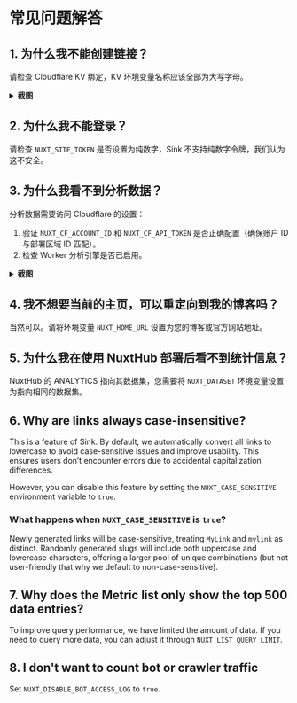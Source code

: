 # 常见问题解答

## 1. 为什么我不能创建链接？

请检查 Cloudflare KV 绑定，KV 环境变量名称应该全部为大写字母。

<details>
  <summary><b>截图</b></summary>
  <img alt="Cloudflare中的KV绑定设置" src="/docs/images/faqs-kv.png"/>
</details>

## 2. 为什么我不能登录？

请检查 `NUXT_SITE_TOKEN` 是否设置为纯数字，Sink 不支持纯数字令牌，我们认为这不安全。

## 3. 为什么我看不到分析数据？

分析数据需要访问 Cloudflare 的设置：

1. 验证 `NUXT_CF_ACCOUNT_ID` 和 `NUXT_CF_API_TOKEN` 是否正确配置（确保账户 ID 与部署区域 ID 匹配）。
2. 检查 Worker 分析引擎是否已启用。

<details>
  <summary><b>截图</b></summary>
  <img alt="Cloudflare中的分析引擎绑定设置" src="/docs/images/faqs-Analytics_engine.png"/>
</details>

## 4. 我不想要当前的主页，可以重定向到我的博客吗？

当然可以。请将环境变量 `NUXT_HOME_URL` 设置为您的博客或官方网站地址。

## 5. 为什么我在使用 NuxtHub 部署后看不到统计信息？

NuxtHub 的 ANALYTICS 指向其数据集，您需要将 `NUXT_DATASET` 环境变量设置为指向相同的数据集。

## 6. Why are links always case-insensitive?

This is a feature of Sink. By default, we automatically convert all links to lowercase to avoid case-sensitive issues and improve usability. This ensures users don’t encounter errors due to accidental capitalization differences.

However, you can disable this feature by setting the `NUXT_CASE_SENSITIVE` environment variable to `true`.

### What happens when `NUXT_CASE_SENSITIVE` is `true`?

Newly generated links will be case-sensitive, treating `MyLink` and `mylink` as distinct. Randomly generated slugs will include both uppercase and lowercase characters, offering a larger pool of unique combinations (but not user-friendly that why we default to non-case-sensitive).

## 7. Why does the Metric list only show the top 500 data entries?

To improve query performance, we have limited the amount of data. If you need to query more data, you can adjust it through `NUXT_LIST_QUERY_LIMIT`.

## 8. I don't want to count bot or crawler traffic

Set `NUXT_DISABLE_BOT_ACCESS_LOG` to `true`.
